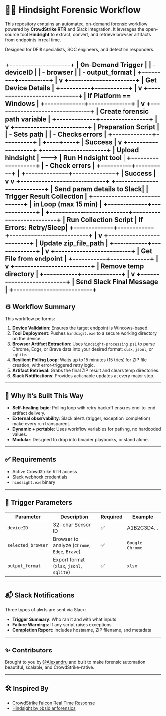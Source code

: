 # 🕵️‍♂️ Hindsight Forensic Workflow

This repository contains an automated, on-demand forensic workflow powered by **CrowdStrike RTR** and Slack integration. It leverages the open-source tool **Hindsight** to extract, convert, and retrieve browser artifacts from endpoints in real time.

Designed for DFIR specialists, SOC engineers, and detection responders.

+--------------------+
|  On-Demand Trigger |
| - deviceID         |
| - browser          |
| - output_format    |
+---------+----------+
          |
          v
+----------------------+
| Get Device Details   |
+----------+-----------+
           |
           v
+----------------------------+
| If Platform == Windows     |
+-------------+--------------+
              |
              v
+-------------------------------+
| Create forensic path variable |
+-------------+----------------+
              |
              v
+------------------------+
| Preparation Script     |
| - Sets path            |
| - Checks errors        |
+-------------+----------+
              |
         +----+----+
         | Success |
         v
+-------------------+      +---------------------+
| Upload hindsight  | ---> | Run Hindsight tool  |
+-------------------+      | - Check errors      |
                           +----------+----------+
                                      |
                       +--------------+--------------+
                       |          Success            |
                       v                             v
        +----------------------------+     +---------------------------+
        | Send param details to Slack|     | Trigger Result Collection |
        +----------------------------+     | in Loop (max 15 min)      |
                                           +-------------+-------------+
                                                         |
                              +--------------------------+--------------------------+
                              |  Run Collection Script   |     If Errors: Retry/Sleep|
                              +-------------+------------+--------------------------+
                                            |
                                            v
                               +-------------------------+
                               | Update zip_file_path    |
                               +-----------+-------------+
                                           |
                                           v
                               +-------------------------+
                               | Get File from endpoint  |
                               +-----------+-------------+
                                           |
                                           v
                               +-------------------------+
                               | Remove temp directory   |
                               +-----------+-------------+
                                           |
                                           v
                              +--------------------------+
                              | Send Slack Final Message |
                              +--------------------------+
---

## ⚙️ Workflow Summary

This workflow performs:

1. **Device Validation**: Ensures the target endpoint is Windows-based.
2. **Tool Deployment**: Pushes `hindsight.exe` to a secure working directory on the device.
3. **Browser Artifact Extraction**: Uses `hindsight-processing.ps1` to parse Chrome, Edge, or Brave data into your desired format: `xlsx`, `jsonl`, or `sqlite`.
4. **Resilient Polling Loop**: Waits up to 15 minutes (15 tries) for ZIP file creation, with error-triggered retry logic.
5. **Artifact Retrieval**: Grabs the final ZIP result and clears temp directories.
6. **Slack Notifications**: Provides actionable updates at every major step.

---

## 🧠 Why It’s Built This Way

- **Self-healing logic**: Polling loop with retry backoff ensures end-to-end artifact delivery.
- **External observability**: Slack alerts (trigger, exception, completion) make every run transparent.
- **Dynamic + portable**: Uses workflow variables for pathing, no hardcoded values.
- **Modular**: Designed to drop into broader playbooks, or stand alone.

---

## ✅ Requirements

- Active CrowdStrike RTR access
- Slack webhook credentials
- `hindsight.exe` binary

---

## 🔧 Trigger Parameters

| Parameter         | Description                                | Required | Example                |
|------------------|--------------------------------------------|----------|------------------------|
| `deviceID`        | 32-char Sensor ID                          | ✅        | A1B2C3D4...            |
| `selected_browser`| Browser to analyze (`Chrome`, `Edge`, `Brave`) | ✅    | `Google Chrome`        |
| `output_format`   | Export format (`xlsx`, `jsonl`, `sqlite`) | ✅        | `xlsx`                 |

---

## 📬 Slack Notifications

Three types of alerts are sent via Slack:
- **Trigger Summary**: Who ran it and with what inputs
- **Failure Warnings**: If any script raises exceptions
- **Completion Report**: Includes hostname, ZIP filename, and metadata
---

## ✨ Contributors

Brought to you by [@Alexandru](#) and built to make forensic automation beautiful, scalable, and CrowdStrike-native.

---

## 🛠️ Inspired By

- [CrowdStrike Falcon Real Time Response](https://www.crowdstrike.com)
- [Hindsight by obsidianforensics](https://github.com/obsidianforensics/hindsight)
